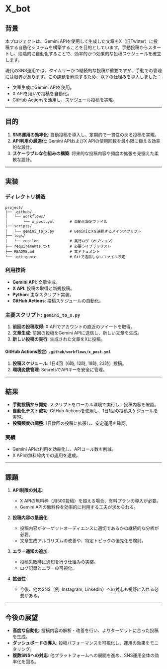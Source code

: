 # X_bot

## 背景
本プロジェクトは、Gemini APIを使用して生成した文章をX（旧Twitter）に投稿する自動化システムを構築することを目的としています。手動投稿からスタートし、段階的に自動化することで、効率的かつ効果的な投稿スケジュールを確立します。

現代のSNS運用では、タイムリーかつ継続的な投稿が重要ですが、手動での管理には限界があります。この課題を解決するため、以下の仕組みを導入しました：
- 文章生成にGemini APIを使用。
- X APIを用いて投稿を自動化。
- GitHub Actionsを活用し、スケジュール投稿を実現。

---

## 目的
1. **SNS運用の効率化**: 自動投稿を導入し、定期的で一貫性のある投稿を実現。
2. **API利用の最適化**: Gemini APIおよびX APIの使用回数を最小限に抑える効率的な設計。
3. **スケーラブルな仕組みの構築**: 将来的な投稿内容や頻度の拡張を見据えた柔軟な設計。

---

## 実装
### **ディレクトリ構造**
```
project/
├── .github/
│   └── workflows/
│       └── x_post.yml       # 自動化設定ファイル
├── scripts/
│   └── gemini_to_x.py       # GeminiとXを連携するメインスクリプト
├── logs/
│   └── run.log              # 実行ログ（オプション）
├── requirements.txt         # 必要ライブラリリスト
├── README.md                # 本ドキュメント
└── .gitignore               # Gitで追跡しないファイル設定
```

### **利用技術**
- **Gemini API**: 文章生成。
- **X API**: 投稿の取得と新規投稿。
- **Python**: 主なスクリプト実装。
- **GitHub Actions**: 投稿スケジュールの自動化。

### **主要スクリプト: `gemini_to_x.py`**
1. **前回の投稿取得**: X APIでアカウントの直近のツイートを取得。
2. **文章生成**: 前回の投稿をGemini APIに送信し、新しい文章を生成。
3. **新しい投稿の実行**: 生成された文章をXに投稿。

#### **GitHub Actions設定: `.github/workflows/x_post.yml`**
1. **投稿スケジュール**: 1日4回（6時, 12時, 18時, 23時）投稿。
2. **環境変数管理**: SecretsでAPIキーを安全に管理。

---

## 結果
- **手動投稿から開始**: スクリプトをローカル環境で実行し、投稿内容を確認。
- **自動化テスト成功**: GitHub Actionsを使用し、1日1回の投稿スケジュールを実現。
- **投稿頻度の調整**: 1日数回の投稿に拡張し、安定運用を確認。

### 実績
- Gemini APIの利用を効率化し、APIコール数を削減。
- X APIの無料枠内での運用を達成。

---

## 課題
1. **API制限の対応**:
   - X APIの無料枠（月500投稿）を超える場合、有料プランの導入が必要。
   - Gemini APIの無料枠を効率的に利用する工夫が求められる。

2. **投稿内容の最適化**:
   - 投稿内容がターゲットオーディエンスに適切であるかの継続的な分析が必要。
   - 文章生成アルゴリズムの改善や、特定トピックの優先化を検討。

3. **エラー通知の追加**:
   - 投稿失敗時に通知を行う仕組みの実装。
   - ログ記録とエラーの可視化。

4. **拡張性**:
   - 今後、他のSNS（例: Instagram, LinkedIn）への対応も視野に入れる必要がある。

---

## 今後の展望
- **高度な自動化**: 投稿内容の解析・改善を行い、よりターゲットに合った投稿を生成。
- **ダッシュボードの導入**: 投稿パフォーマンスを可視化し、運用の効果をモニタリング。
- **複数SNSへの対応**: 他プラットフォームへの展開を進め、SNS運用全体の効率化を図る。
